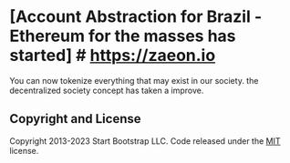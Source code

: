 # [Account Abstraction for Brazil - Ethereum for the masses has started]   # https://zaeon.io


You can now tokenize everything that may exist in our society. the decentralized society concept has taken a improve.


## Copyright and License

Copyright 2013-2023 Start Bootstrap LLC. Code released under the [MIT](https://github.com/StartBootstrap/startbootstrap-modern-business/blob/master/LICENSE) license.
